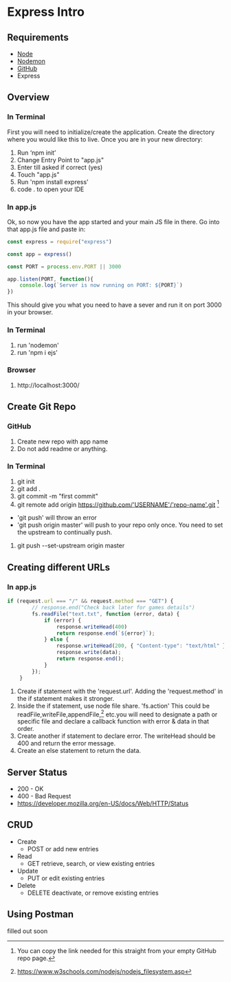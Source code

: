 # Express Intro



## Requirements

* [Node](https://nodejs.org/en/download/)
* [Nodemon](https://www.npmjs.com/package/nodemon)
* [GitHub](https://www.github.com)
* Express


## Overview

### In Terminal
First you will need to initialize/create the application. Create the directory where you would like this to live. Once you are in your new directory: 

1. Run  ‘npm init’
2. Change Entry Point to "app.js"
3. Enter till asked if correct (yes)
4. Touch "app.js"
5. Run 'npm install express'
6. code . to open your IDE

### In app.js
Ok, so now you have the app started and your main JS file in there. Go into that app.js file and paste in:

```javascript
const express = require("express")

const app = express()

const PORT = process.env.PORT || 3000

app.listen(PORT, function(){
    console.log(`Server is now running on PORT: ${PORT}`)
})
```

This should give you what you need to have a sever and run it on port 3000 in your browser.

### In Terminal
1. run 'nodemon'
2. run 'npm i ejs'

### Browser
1. http://localhost:3000/


## Create Git Repo

### GitHub
1. Create new repo with app name
2. Do not add readme or anything. 

### In Terminal
1. git init
2. git add .
3. git commit -m "first commit"
4. git remote add origin https://github.com/'USERNAME'/'repo-name'.git [^2]



- 'git push' will throw an error
- 'git push origin master' will push to your repo only once. You need to set the upstream to continually push.
1. git push --set-upstream origin master

## Creating different URLs
### In app.js
``` javascript
if (request.url === "/" && request.method === "GET") {
		// response.end("Check back later for games details")
		fs.readFile("text.txt", function (error, data) {
			if (error) {
				response.writeHead(400)
				return response.end(`${error}`);
			} else {
				response.writeHead(200, { "Content-type": "text/html" });
				response.write(data);
				return response.end();
			}
		});
	}
```
1. Create if statement with the 'request.url'. Adding the 'request.method' in the if statement makes it stronger.
2. Inside the if statement, use node file share. 'fs.action' This could be readFile,writeFile,appendFile,[^3] etc.you will need to designate a path or specific file and declare a callback function with error & data in that order.
3. Create another if statement to declare error. The writeHead should be 400 and return the error message.
4. Create an else statement to return the data.
## Server Status

- 200 - OK
- 400 - Bad Request
- https://developer.mozilla.org/en-US/docs/Web/HTTP/Status

## CRUD

- Create
  - POST or add new entries
- Read
  - GET retrieve, search, or view existing entries
- Update
  - PUT or edit existing entries
- Delete
  - DELETE deactivate, or remove existing entries

## Using Postman

filled out soon


[^1]: Running with node will require you to turn the server off with "CTRL C" and start the server each time you make changes. Using Nodemon will allow you to use the browser refresh button for changes to show.

[^2]: You can copy the link needed for this straight from your empty GitHub repo page. 

[^3]: https://www.w3schools.com/nodejs/nodejs_filesystem.asp


